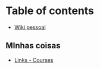 # Table of contents

* [Wiki pessoal](README.md)

## MInhas coisas

* [Links - Courses](minhas-coisas/links-courses.md)

